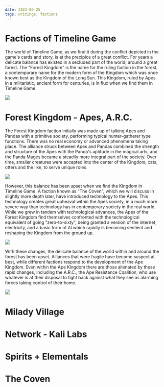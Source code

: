 ```yaml
---
date: 2023-06-25
tags: writings, factions
---
```

# Factions of Timeline Game
The world of Timeline Game, as we find it during the conflict depicted in the game's cards and story, is at the precipice of a great conflict. For years a delicate balance has existed in a secluded part of the world, around a great forest. The "Forest Kingdom" is the name for the ruling faction in the forest, a contemporary name for the modern form of the Kingdom which was once known best as the Kingdom of the Long Sun. This Kingdom, ruled by Apes in a militaristic, ancient form for centuries, is in flux when we find them in Timeline Game.

![](https://raw.seadn.io/files/4a3ea135360c72ec5ba8054b91a7f659.png)

# Forest Kingdom - Apes, A.R.C.

The Forest Kingdom faction initially was made up of talking Apes and Pandas with a primitive society, performing typical hunter-gatherer type functions. There was no real economy or advanced phenomena taking place. The alliance struck between Apes and Pandas combined the strength and structure of the Apes with the Panda's aptitude in the magical arts, and the Panda Mages became a steadily more integral part of the society. Over time, smaller creatures were accepted into the center of the Kingdom, cats, otters and the like, to serve unique roles.

![](https://raw.seadn.io/files/cd7b3f68970ffd2d8b321f7f2d7e60cf.png)

However, this balance has been upset when we find the Kingdom in Timeline Game. A faction known as "The Coven", which we will discuss in slightly more depth later, have introduced technology to the Apes. This technology creates great upheaval within the Apes society, in a much more severe way than technology has in contemporary society in the real world. While we grew in tandem with technological advances, the Apes of the Forest Kingdom find themselves confronted with the technological equivalent of going "zero-to-sixty", being granted a version of the internet, electricity, and a basic form of AI which rapidly is becoming sentient and reshaping the Kingdom from the ground up. 

![](https://raw.seadn.io/files/8fbbd13d4f93077b61590ac01fc7cf09.png)

With these changes, the delicate balance of the world within and around the forest has been upset. Alliances that were fragile have become suspect at best, while different factions respond to the development of the Ape Kingdom. Even within the Ape Kingdom there are those alienated by these rapid changes, including the A.R.C., the Ape Resistance Coalition, who use whatever is at their disposal to fight back against what they see as alarming forces taking control of their home.

![](https://raw.seadn.io/files/cab92fad71998eee6e66d5752282c7dc.png)

# Milady Village



# Network - Kali Labs



# Spirits + Elementals



# The Coven

